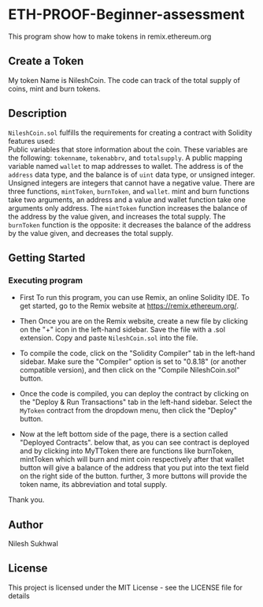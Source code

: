 # ETH-PROOF-Beginner-assessment
This program show how to make tokens in remix.ethereum.org 

## Create a Token
My token Name is NileshCoin.
The code can track of the total supply of coins, mint and burn tokens. 

## Description

`NileshCoin.sol` fulfills the requirements for creating a contract with Solidity features used:
\
Public variables that store information about the coin. These variables are the following: `tokenname`, `tokenabbrv`, and `totalsupply`. A public mapping variable named `wallet` to map addresses to wallet. The address is of the `address` data type, and the balance is of `uint` data type, or unsigned integer.
Unsigned integers are integers that cannot have a negative value.
There are three functions, `mintToken`, `burnToken`, and `wallet`. 
mint and burn functions take two arguments, an address and a value and wallet function take one arguments only address.
The `mintToken` function increases the balance of the address by the value given, and increases the total supply.
The `burnToken` function is the opposite: it decreases the balance of the address by the value given, and decreases the total supply.

## Getting Started

### Executing program

- First To run this program, you can use Remix, an online Solidity IDE. To get started, go to the Remix website at https://remix.ethereum.org/.

- Then Once you are on the Remix website, create a new file by clicking on the "+" icon in the left-hand sidebar. Save the file with a .sol extension. Copy and paste `NileshCoin.sol` into the file.

- To compile the code, click on the "Solidity Compiler" tab in the left-hand sidebar. Make sure the "Compiler" option is set to "0.8.18" (or another compatible version), and then click on the "Compile NileshCoin.sol" button.

- Once the code is compiled, you can deploy the contract by clicking on the "Deploy & Run Transactions" tab in the left-hand sidebar. Select the `MyToken` contract from the dropdown menu, then click the "Deploy" button.

- Now at the left bottom side of the page, there is a section called "Deployed Contracts". below that, as you can see contract is deployed and by clicking into MyTToken there are functions like burnToken, mintToken which will burn and mint coin respectively after that wallet button will give a balance of the address that you put into the text field on the right side of the button. further, 3 more buttons will provide the token name, its abbreviation and total supply.

Thank you.

## Author

Nilesh Sukhwal

## License

This project is licensed under the MIT License - see the LICENSE file for details
